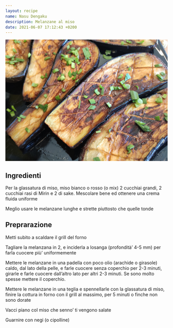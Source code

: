 ```yaml
---
layout: recipe
name: Nasu Dengaku
description: Melanzane al miso
date: 2021-06-07 17:12:43 +0200
---
```


![Potetosarada](/assets/images/nasudengaku.jpg)

## Ingredienti

Per la glassatura di miso, miso bianco o rosso (o mix) 2 cucchiai grandi, 2 cucchiai rasi di Mirin e 2 di sake. Mescolare bene ed ottenere una crema fluida uniforme

Meglio usare le melanzane lunghe e strette piuttosto che quelle tonde

## Preprarazione

Metti subito a scaldare il grill del forno

Tagliare la melanzana in 2, e inciderla a losanga (profondità’ 4-5 mm) per farla cuocere più’ uniformemente

Mettere le melanzane in una padella con poco olio (arachide o girasole) caldo, dal lato della pelle, e farle cuocere senza coperchio per 2-3 minuti, girarle e farle cuocere dall’altro lato per altri 2-3 minuti. Se sono molto spesse mettere il coperchio.

Mettere le melanzane in una teglia e spennellarle con la glassatura di miso, finire la cottura in forno con il grill al massimo, per 5 minuti o finche non sono dorate

Vacci piano col miso che senno’ ti vengono salate


Guarnire con negi (o cipolline)

